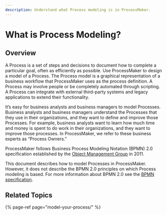 ```yaml
---
description: Understand what Process modeling is in ProcessMaker.
---
```


# What is Process Modeling?

## Overview

A Process is a set of steps and decisions to document how to complete a particular goal, often as efficiently as possible. Use ProcessMaker to design a model of a Process. The Process model is a graphical representation of a business workflow that ProcessMaker uses as the process definition. A Process may involve people or be completely automated through scripting. A Process can integrate with external third-party systems and legacy applications to extend their functionality.

It’s easy for business analysts and business managers to model Processes. Business analysts and business managers understand the Processes that they use in their organizations, and they want to define and improve those Processes. For example, business analysts want to learn how much time and money is spent to do work in their organizations, and they want to improve those processes. In ProcessMaker, we refer to these business experts as “Process Owners.”

ProcessMaker follows Business Process Modeling Notation \(BPMN\) 2.0 specification established by the [Object Management Group](https://www.omg.org/) in 2011.

This document describes how to model Processes in ProcessMaker. However, it does not describe the BPMN 2.0 principles on which Process modeling is based. For more information about BPMN 2.0 see the [BPMN specification](https://www.omg.org/spec/BPMN/2.0/About-BPMN/).

## Related Topics

{% page-ref page="model-your-process/" %}

